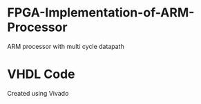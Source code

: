 # FPGA-Implementation-of-ARM-Processor

ARM processor with multi cycle datapath
# VHDL Code

Created using Vivado
